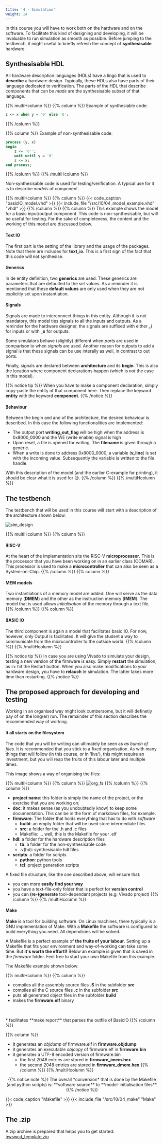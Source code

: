 ```yaml
---
title: '4 - Simulation'
weight: 14
---
```


In this course you will have to work both on the hardware and on the software. To facilitate this kind of designing and developing, it will be invaluable to run simulation as smooth as possible. Before jumping to the testbench, it might useful to briefly refresh the concept of **synthesisable** hardware.

## Synthesisable HDL

All hardware description languages (HDLs) have a lingo that is used to **describe** a hardware design. Typically, these HDLs also have parts of their language dedicated to verification. The parts of the HDL that describe components that can be *made* are the synthesisable subset of that language. 

{{% multiHcolumn %}}
{{% column %}}
Example of synthesiable code:
```vhdl
z <= x when y = '0' else '0';
```
{{% /column %}}

{{% column %}}
Example of non-synthesisable code:
```vhdl
process (y, x)
begin
    z <= '0'';
    wait until y = '0'
    z <= x;
end process;
```
{{% /column %}}
{{% /multiHcolumn %}}

Non-synthesisable code is used for testing/verification. A typical use for it is to describe *models* of component. 

{{% multiHcolumn %}}
{{% column %}}
{{< code_caption "basicIO_model.vhd" >}}
{{< include_file "/src/10/04_model_example.vhd" "vhdl" >}}
{{% /column %}}
{{% column %}}
This example shows the model for a basic input/output component. This code is non-synthesisable, but will be useful for testing. For the sake of completeness, the content and the working of this model are discussed below.

#### Text IO
The first part is the setting of the library and the usage of the packages. Note that there are includes for **text_io**. This is a first sign of the fact that this code will not synthesise.

#### Generics
In de entity definition, two **generics** are used. These generics are parameters that are defaulted to the set values. As a reminder it is mentioned that these **default values** are only used when they are not explicitly set upon instantiation.

#### Signals
Signals are made to interconnect things in this entity. Although it is not mandatory, this model ties signals to all the inputs and outputs. As a reminder for the hardware designer, the signals are suffixed with either **_i** for inputs or with **_o** for outputs.

Some simulators behave (slightly) different when *ports* are used in comparison to when *signals* are used. Another reason for outputs to add a signal is that these signals can be use interally as well, in contrast to out ports.

Finally, signals are declared between **architecture** and its **begin**. This is also the location where component declarations happen (which is *not* the case in this model).

{{% notice tip %}}
When you have to make a component declaration, simply copy-paste the entity of that component here. Then replace the keyword **entity** with the keyword **component**.
{{% /notice %}}

#### Behaviour
Between the begin and and of the architecture, the desired behaviour is described. In this case the following functionalities are implemented:

* The output port **writing_out_flag** will be high when the address is 0x8000_0000 and the WE (write enable) signal is high
* Upon reset, a file is opened for writing. The **filename** is given through a generic.
* When a write is done to address 0x8000_0000, a variable (**v_line**) is set with the incoming value. Subsequently the variable is written to the file handle.

With this description of the model (and the earlier C-example for printing), it should be clear what it is used for :wink:.
{{% /column %}}
{{% /multiHcolumn %}}

## The testbench

The testbench that will be used in this course will start with a description of the architecture shown below.


![sim_design](/img/10/sim_design.png)

{{% multiHcolumn %}}
{{% column %}}
#### RISC-V
At the heart of the implementation sits the RISC-V **microprocessor**. This is the processor that you have been working on in an earlier class (COMAR). This processor is used to make a **microcontroller** that can also be seen as a System-on-Chip.
{{% /column %}}
{{% column %}}
#### MEM models
Two instantiations of a memory model are added. One will serve as the data memory (**DMEM**) and the other as the instruction memory (**IMEM**). The model that is used allows *initialisation* of the memory through a text file.
{{% /column %}}
{{% column %}}
#### BASIC IO
The third component is again a model that facilitates basic IO. For now, however, only Output is facilitated. It will give the student a way to communicate from the microcontroller to the outside world.
{{% /column %}}
{{% /multiHcolumn %}}

<!-- With the testbench set up like this, a (relatively) fast way of developing-and-testing is facilitated.  -->

{{% notice tip %}}
In case you are using Vivado to simulate your design, testing a new version of the firmware is easy. Simply **restart** the simulation, as in: hit the Restart button. When you also make modifications to your hardware design, you have to **relauch** te simulation. The latter takes more time than restarting.
{{% /notice %}}

## The proposed approach for developing and testing

Working in an organised way might look cumbersome, but it will definetly pay of on the long(er) run. The remainder of this section describes the recommended way of working.

#### It all starts on the filesystem

The code that you will be writing can ultimately be seen as *as bunch of files*. It is recommended that you stick to a fixed organisation. As with many things that will follow (in this course, or in 'live'), this might require an investment, but you will reap the fruits of this labour later and multiple times.

This image shows a way of organising the files:

{{% multiHcolumn %}}
{{% column %}}
![org_fs](/img/10/org_fs.png)
{{% /column %}}
{{% column %}}

* **project name**: this folder is simply the name of the project, or the exercise that you are working on;
* **doc**: it makes sense (as you undoubtedly know) to keep some documentation. This can be in the form of markdown files, for example.
* **firmware**: The folder that holds everything that has to do with *software*
    * **build**: an empty folder that will be used store intermediate files
    * **src**: a folder for the .h and .c files
    * Makefile: ... well, this is the Makefile for your .elf
* **hdl**: a folder for the hardware description files
    * **tb**: a folder for the non-synthesisable code
    * .v(hd): synthesisable hdl files
* **scripts**: a folder for scripts
    * **python**: python tools
    * **tcl**: project generation scripts

A fixed file structure, like the one described above, will ensure that:

* you can more **easily find your way**
* you have a text-file-only folder that is perfect for **version control**
* you can **(re-)generate** tool-dependant projects (e.g. Vivado project)
{{% /column %}}
{{% /multiHcolumn %}}

#### Make

**Make** is a tool for building software. On Linux machines, there typically is a GNU implementation of Make. With a **Makefile** the software is configured to build everything you need. All dependicies will be solved.

A Makefile is a perfect example of **the fruits of your labour**. Setting up a Makefile that fits your environment and way-of-working can take some time. But **it's worth the effort!!** Below an example is given that is saved in the *firmware* folder. Feel free to start your own Makefile from this example.

The Makefile example shown below:

{{% multiHcolumn %}}
{{% column %}}
* compiles all the assembly source files **.S** in the subfolder **src**
* compiles all the C source files **.c** in the subfolder **src**
* puts all generated object files in the subfolder **build**
* makes the **firmware.elf** binary
<br/>
<br/>
* facilitates **make report** that parses the outfile of BasicIO
{{% /column %}}

{{% column %}}
* it generates an *objdump* of firmware.elf in **firmware.objdump**
* it generates an executable *objcopy* of firmware.elf in **firmware.bin**
* it generates a UTF-8 encoded version of firmware.bin
  * the first 2048 entries are stored in **firmware_imem.hex**
  * the second 2048 entries are stored in **firmware_dmem.hex**
{{% /column %}}
{{% /multiHcolumn %}}

<center>
{{% notice note %}}
The overall *conversion* that is done by the Makefile (and python scripts) is: **software source** to **model-initialisation files**.
{{% /notice %}}
</center>

{{< code_caption "Makefile" >}}
{{< include_file "/src/10/04_make" "Make" >}}

## The .zip

A zip archive is prepared that helps you to get started: [hwswcd_template.zip](/src/hwswcd_template.zip)
